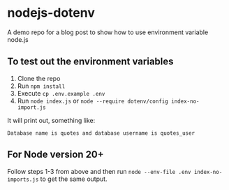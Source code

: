 # nodejs-dotenv

A demo repo for a blog post to show how to use environment variable node.js

## To test out the environment variables

1. Clone the repo
2. Run `npm install`
3. Execute `cp .env.example .env`
4. Run `node index.js` or `node --require dotenv/config index-no-import.js`

It will print out, something like:

```
Database name is quotes and database username is quotes_user
```

## For Node version 20+

Follow steps 1-3 from above and then run `node --env-file .env index-no-imports.js` to get the same output.

